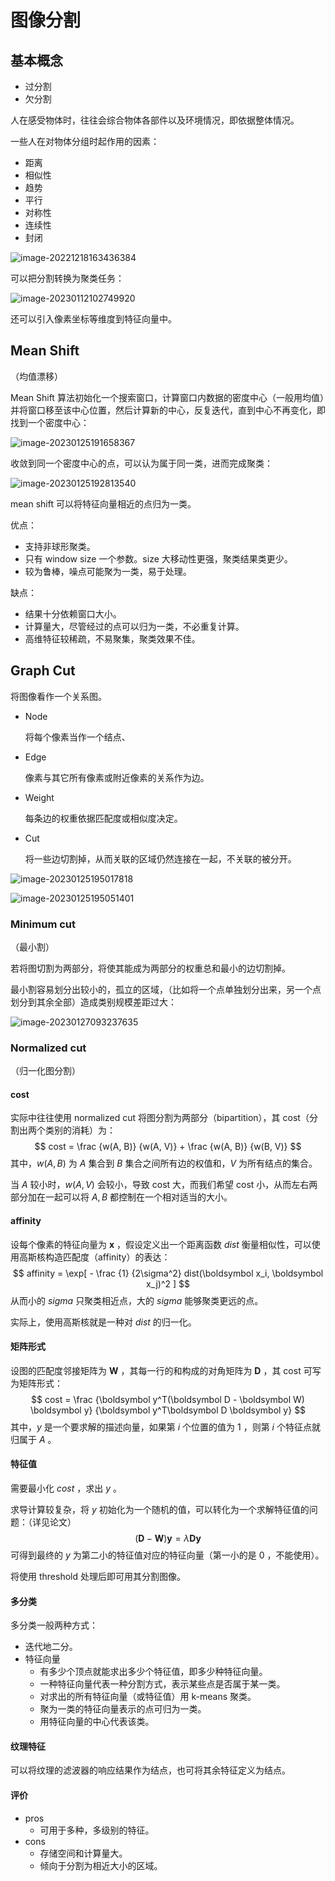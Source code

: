 # 图像分割

## 基本概念

- 过分割
- 欠分割

人在感受物体时，往往会综合物体各部件以及环境情况，即依据整体情况。

一些人在对物体分组时起作用的因素：

- 距离
- 相似性
- 趋势
- 平行
- 对称性
- 连续性
- 封闭

![image-20221218163436384](images/图像分割/image-20221218163436384.png)

可以把分割转换为聚类任务：

![image-20230112102749920](images/图像分割/image-20230112102749920.png)

还可以引入像素坐标等维度到特征向量中。

## Mean Shift

（均值漂移）

Mean Shift 算法初始化一个搜索窗口，计算窗口内数据的密度中心（一般用均值）并将窗口移至该中心位置，然后计算新的中心，反复迭代，直到中心不再变化，即找到一个密度中心：

![image-20230125191658367](images/图像分割/image-20230125191658367.png)

收敛到同一个密度中心的点，可以认为属于同一类，进而完成聚类：

![image-20230125192813540](images/图像分割/image-20230125192813540.png)

mean shift 可以将特征向量相近的点归为一类。

优点：

- 支持非球形聚类。
- 只有 window size 一个参数。size 大移动性更强，聚类结果类更少。
- 较为鲁棒，噪点可能聚为一类，易于处理。

缺点：

- 结果十分依赖窗口大小。
- 计算量大，尽管经过的点可以归为一类，不必重复计算。
- 高维特征较稀疏，不易聚集，聚类效果不佳。

## Graph Cut

将图像看作一个关系图。

- Node

	将每个像素当作一个结点、

- Edge

	像素与其它所有像素或附近像素的关系作为边。

- Weight

	每条边的权重依据匹配度或相似度决定。

- Cut

	将一些边切割掉，从而关联的区域仍然连接在一起，不关联的被分开。

![image-20230125195017818](images/图像分割/image-20230125195017818.png)

![image-20230125195051401](images/图像分割/image-20230125195051401.png)

### Minimum cut

（最小割）

若将图切割为两部分，将使其能成为两部分的权重总和最小的边切割掉。

最小割容易划分出较小的，孤立的区域，（比如将一个点单独划分出来，另一个点划分到其余全部）造成类别规模差距过大：

![image-20230127093237635](images/图像分割/image-20230127093237635.png)

### Normalized cut

（归一化图分割）

#### cost

实际中往往使用 normalized cut 将图分割为两部分（bipartition），其 cost（分割出两个类别的消耗）为：
$$
cost = \frac {w(A, B)} {w(A, V)} + \frac {w(A, B)} {w(B, V)}
$$
其中，$w(A,B)$ 为 $A$ 集合到 $B$ 集合之间所有边的权值和，$V$ 为所有结点的集合。

当 $A$ 较小时，$w(A,V)$ 会较小，导致 cost 大，而我们希望 cost 小，从而左右两部分加在一起可以将 $A,B$ 都控制在一个相对适当的大小。

#### affinity

设每个像素的特征向量为 $\boldsymbol x$ ，假设定义出一个距离函数 $dist$ 衡量相似性，可以使用高斯核构造匹配度（affinity）的表达：
$$
affinity = \exp[ - \frac {1} {2\sigma^2} dist(\boldsymbol x_i, \boldsymbol x_j)^2 ]
$$
从而小的 $sigma$ 只聚类相近点，大的 $sigma$ 能够聚类更远的点。

实际上，使用高斯核就是一种对 $dist$ 的归一化。

#### 矩阵形式

设图的匹配度邻接矩阵为 $\boldsymbol W$ ，其每一行的和构成的对角矩阵为 $\boldsymbol D$ ，其 cost 可写为矩阵形式：
$$
cost = \frac {\boldsymbol y^T(\boldsymbol D - \boldsymbol W) \boldsymbol y} {\boldsymbol y^T\boldsymbol D \boldsymbol y}
$$
其中，$y$ 是一个要求解的描述向量，如果第 $i$ 个位置的值为 $1$ ，则第 $i$ 个特征点就归属于 $A$ 。

#### 特征值

需要最小化 $cost$ ，求出 $y$ 。

求导计算较复杂，将 $y$ 初始化为一个随机的值，可以转化为一个求解特征值的问题：（详见论文）
$$
(\boldsymbol D -\boldsymbol W) \boldsymbol y = \lambda \boldsymbol D \boldsymbol y
$$
可得到最终的 $y$ 为第二小的特征值对应的特征向量（第一小的是 $0$ ，不能使用）。

将使用 threshold 处理后即可用其分割图像。

#### 多分类

多分类一般两种方式：

- 迭代地二分。
- 特征向量
	- 有多少个顶点就能求出多少个特征值，即多少种特征向量。
	- 一种特征向量代表一种分割方式，表示某些点是否属于某一类。
	- 对求出的所有特征向量（或特征值）用 k-means 聚类。
	- 聚为一类的特征向量表示的点可归为一类。
	- 用特征向量的中心代表该类。

#### 纹理特征

可以将纹理的滤波器的响应结果作为结点，也可将其余特征定义为结点。

#### 评价

- pros
	- 可用于多种，多级别的特征。
- cons
	- 存储空间和计算量大。
	- 倾向于分割为相近大小的区域。
